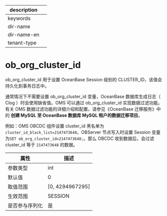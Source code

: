|description||
|---|---|
|keywords||
|dir-name||
|dir-name-en||
|tenant-type||

# ob_org_cluster_id

ob_org_cluster_id 用于设置 OceanBase Session 级别的 CLUSTER_ID，该值会持久化到事务日志中。

通常情况下不需要设置 ob_org_cluster_id 变量，OceanBase 数据库生成日志（ Clog ）时会使用缺省值。OMS 可以通过 ob_org_cluster_id 实现数据过滤功能。有关 OMS 数据过滤功能的详细介绍和配置，请参见《OceanBase 迁移服务》中的 **创建 MySQL 至 OceanBase 数据库 MySQL 租户的数据迁移项目**。

例如：OMS OBCDC 组件设置 cluster_id 黑名单为`cluster_id_black_list=2147473648`，OBServer 节点写入时设置 Session 变量为`SET ob_org_cluster_id=2147473648;`。那么 OBCDC 收到数据后，会过滤 cluster_id 等于 `2147473648` 的数据。

| **属性**  |      **描述**       |
|---------|-------------------|
| 参数类型    | int               |
| 默认值     | 0                 |
| 取值范围    | \[0, 4294967295\] |
| 生效范围    | SESSION           |
| 是否参与序列化 | 是                 |
